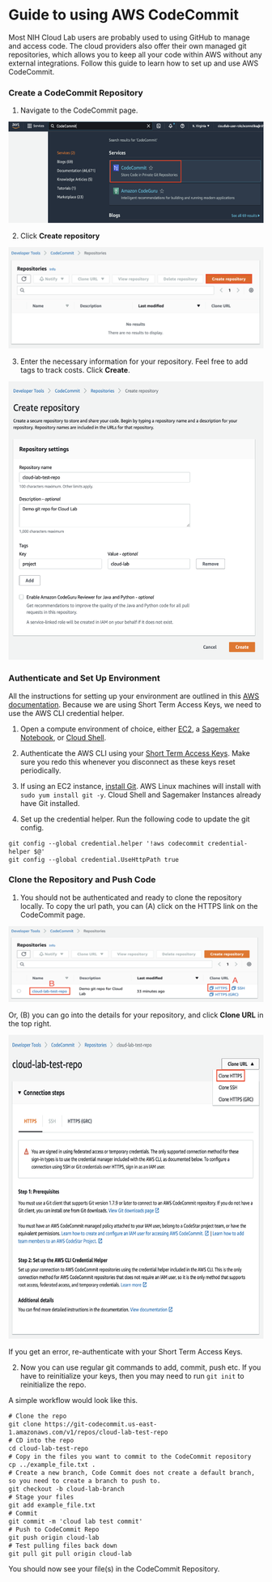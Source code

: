 # Guide to using AWS CodeCommit

Most NIH Cloud Lab users are probably used to using GitHub to manage and access code. The cloud providers also offer their own managed git repositories, which allows you to keep all your code within AWS without any external integrations.
Follow this guide to learn how to set up and use AWS CodeCommit.

### Create a CodeCommit Repository

1. Navigate to the CodeCommit page.

<img src="/docs/images/1_find_code_commit.png" width="550" height="200">

2. Click **Create repository**

<img src="/docs/images/2_create_respository.png" width="550" height="200">

3. Enter the necessary information for your repository. Feel free to add tags to track costs. Click **Create**.

<img src="/docs/images/3_add_repo_info.png" width="550" height="550">

### Authenticate and Set Up Environment

All the instructions for setting up your environment are outlined in this [AWS documentation](https://docs.aws.amazon.com/codecommit/latest/userguide/setting-up-https-unixes.html). Because we are using Short Term Access Keys, we need to use the AWS CLI credential helper. 

1. Open a compute environment of choice, either [EC2](https://github.com/STRIDES/NIHCloudLabAWS/blob/main/docs/connect_ec2.md), a [Sagemaker Notebook](https://github.com/STRIDES/NIHCloudLabAWS/blob/main/docs/Jupyter_notebook.md), or [Cloud Shell](https://aws.amazon.com/cloudshell/).

2. Authenticate the AWS CLI using your [Short Term Access Keys](https://github.com/STRIDES/NIHCloudLabAWS/blob/main/docs/Intramural_STAKs.md). Make sure you redo this whenever you disconnect as these keys reset periodically.

3. If using an EC2 instance, [install Git](https://git-scm.com/download/linux). AWS Linux machines will install with `sudo yum install git -y`. Cloud Shell and Sagemaker Instances already have Git installed.

4. Set up the credential helper. Run the following code to update the git config. 

```
git config --global credential.helper '!aws codecommit credential-helper $@'
git config --global credential.UseHttpPath true
```

### Clone the Repository and Push Code

1. You should not be authenticated and ready to clone the repository locally. To copy the url path, you can (A) click on the HTTPS link on the CodeCommit page. 

<img src="/docs/images/1_clone_respository1.png" width="550" height="150">

Or, (B) you can go into the details for your repository, and click **Clone URL** in the top right. 

<img src="/docs/images/1_clone_respository2.png" width="550" height="600">

If you get an error, re-authenticate with your Short Term Access Keys.

2. Now you can use regular git commands to add, commit, push etc. If you have to reinitialize your keys, then you may need to run `git init` to reinitialize the repo.

A simple workflow would look like this. 

```
# Clone the repo
git clone https://git-codecommit.us-east-1.amazonaws.com/v1/repos/cloud-lab-test-repo
# CD into the repo
cd cloud-lab-test-repo
# Copy in the files you want to commit to the CodeCommit repository
cp ../example_file.txt .
# Create a new branch, Code Commit does not create a default branch, so you need to create a branch to push to.
git checkout -b cloud-lab-branch
# Stage your files
git add example_file.txt 
# Commit
git commit -m 'cloud lab test commit'
# Push to CodeCommit Repo
git push origin cloud-lab
# Test pulling files back down
git pull git pull origin cloud-lab
```
You should now see your file(s) in the CodeCommit Repository.





 
